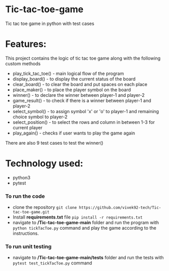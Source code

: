 # Tic-tac-toe-game
Tic tac toe game in python with test cases 

# Features:

This project contains the logic of tic tac toe game along with the following custom methods

* play_tick_tac_toe() - main logical flow of the program
* display_board() - to display the current status of the board
* clear_board() -  to clear the board and put spaces on each place
* place_maker() - to place the player symbol on the board
* winner() - to declare the winner between player-1 and player-2
* game_result() - to check if there is a winner between player-1 and player-2
* select_symbol() - to assign symbol 'x' or 'o' to player-1 and remaining choice symbol to player-2
* select_position() - to select the rows and column in between 1-3 for current player
* play_again() - checks if user wants to play the game again

There are also 9 test cases to test the winner()

# Technology used:

* python3
* pytest

### To run the code

* clone the repository `git clone https://github.com/vivek92-tech/Tic-tac-toe-game.git`
* Install **requirements.txt** file `pip install -r requirements.txt`
* navigate to **/Tic-tac-toe-game-main** folder and run the program with `python tickTacToe.py` command and play the game according to the instructions. 

### To run unit testing
* navigate to **/Tic-tac-toe-game-main/tests** folder and run the tests with `pytest test_tickTacToe.py` command 
 
